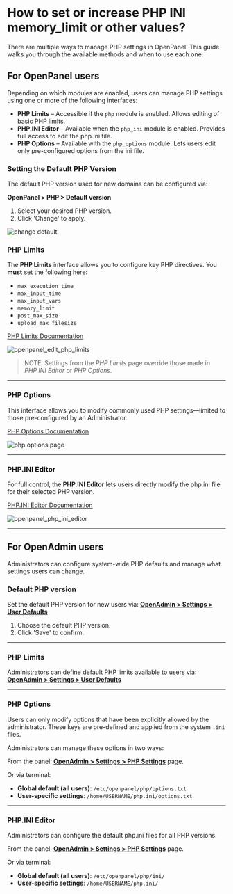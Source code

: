 # How to set or increase PHP INI memory_limit or other values?

There are multiple ways to manage PHP settings in OpenPanel. This guide walks you through the available methods and when to use each one.

## For OpenPanel users

Depending on which modules are enabled, users can manage PHP settings using one or more of the following interfaces:

- **PHP Limits** – Accessible if the `php` module is enabled. Allows editing of basic PHP limits.
- **PHP.INI Editor** – Available when the `php_ini` module is enabled. Provides full access to edit the php.ini file.
- **PHP Options** – Available with the `php_options` module. Lets users edit only pre-configured options from the ini file.

### Setting the Default PHP Version

The default PHP version used for new domains can be configured via:

**OpenPanel > PHP > Default version**

1. Select your desired PHP version.
2. Click 'Change' to apply.

![change default](/img/panel/v2/openpanel_cahnge_default_php_version.gif)

### PHP Limits

The **PHP Limits** interface allows you to configure key PHP directives. You **must** set the following here:

- `max_execution_time`
- `max_input_time`
- `max_input_vars`
- `memory_limit`
- `post_max_size`
- `upload_max_filesize`

[PHP Limits Documentation](/docs/panel/php/limits)

![openpanel_edit_php_limits](/img/panel/v2/openpanel_edit_php_limits.gif)

> NOTE: Settings from the *PHP Limits* page override those made in *PHP.INI Editor* or *PHP Options*.

---

### PHP Options

This interface allows you to modify commonly used PHP settings—limited to those pre-configured by an Administrator.

[PHP Options Documentation](/docs/panel/php/options)

![php options page](/img/panel/v2/php_options.png)

---

### PHP.INI Editor

For full control, the **PHP.INI Editor** lets users directly modify the php.ini file for their selected PHP version.

[PHP.INI Editor Documentation](/docs/panel/php/php_ini_editor)

![openpanel_php_ini_editor](/img/panel/v2/openpanel_php_ini_editor.gif)

---

## For OpenAdmin users

Administrators can configure system-wide PHP defaults and manage what settings users can change.

### Default PHP version

Set the default PHP version for new users via:
[**OpenAdmin > Settings > User Defaults**](/docs/admin/settings/defaults/)

1. Choose the default PHP version.
2. Click 'Save' to confirm.

---

### PHP Limits

Administrators can define default PHP limits available to users via:
[**OpenAdmin > Settings > User Defaults**](/docs/admin/settings/defaults/)

---

### PHP Options

Users can only modify options that have been explicitly allowed by the administrator. These keys are pre-defined and applied from the system `.ini` files.

Administrators can manage these options in two ways:

From the panel:
[**OpenAdmin > Settings > PHP Settings**](/docs/admin/settings/php/) page.

Or via terminal:
- **Global default (all users)**: `/etc/openpanel/php/options.txt`
- **User-specific settings**: `/home/USERNAME/php.ini/options.txt`

---

### PHP.INI Editor

Administrators can configure the default php.ini files for all PHP versions.

From the panel:
[**OpenAdmin > Settings > PHP Settings**](/docs/admin/settings/php/) page.

Or via terminal:
- **Global default (all users)**: `/etc/openpanel/php/ini/`
- **User-specific settings**: `/home/USERNAME/php.ini/`

